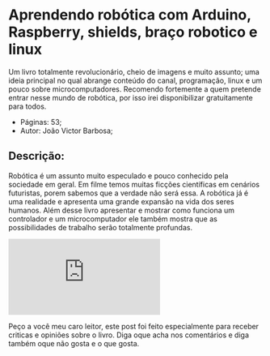 # Aprendendo robótica com Arduino, Raspberry, shields, braço robotico e linux

Um livro totalmente revolucionário, cheio de imagens e muito assunto; uma ideia principal no qual abrange conteúdo do canal, programação, linux e um pouco sobre microcomputadores. Recomendo fortemente a quem pretende entrar nesse mundo de robótica, por isso irei disponibilizar gratuitamente para todos.

- Páginas: 53;
- Autor: João Victor Barbosa;

## Descrição:

Robótica é um assunto muito especulado e pouco conhecido pela sociedade em geral. Em filme temos muitas ficções científicas em cenários futuristas, porem sabemos que a verdade não será essa. A robótica já é uma realidade e apresenta uma grande expansão na vida dos seres humanos. Além desse livro apresentar e mostrar como funciona um controlador e um microcomputador ele também mostra que as possibilidades de trabalho serão totalmente profundas.

![Livro](https://github.com/vicpb/robotec-projects/blob/master/book_robotics_rasp_linux/LivroRobotec-Aprendendo_robotica_com_Arduino_Raspberry_shields_braco_robotico_e_linux.pdf) 

Peço a você meu caro leitor, este post foi feito especialmente para receber criticas e opiniões sobre o livro. Diga oque acha nos comentários e diga também oque não gosta e o que gosta.